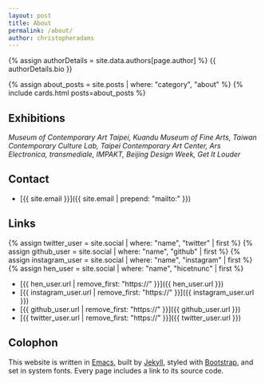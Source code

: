 ```yaml
---
layout: post
title: About
permalink: /about/
author: christopheradams
---
```


<p class="lead">
{% assign authorDetails = site.data.authors[page.author] %}
{{ authorDetails.bio }}
</p>

{% assign about_posts = site.posts | where: "category", "about" %}
{% include cards.html posts=about_posts %}

## Exhibitions

*Museum of Contemporary Art Taipei, Kuandu Museum of Fine Arts, Taiwan
Contemporary Culture Lab, Taipei Contemporary Art Center, Ars
Electronica, transmediale, IMPAKT, Beijing Design Week, Get It Louder*

## Contact

* [{{ site.email }}]({{ site.email | prepend: "mailto:" }})

## Links

{% assign twitter_user = site.social | where: "name", "twitter" | first %}
{% assign github_user = site.social | where: "name", "github" | first %}
{% assign instagram_user = site.social | where: "name", "instagram" | first %}
{% assign hen_user = site.social | where: "name", "hicetnunc" | first %}

* [{{ hen_user.url | remove_first: "https://" }}]({{ hen_user.url }})
* [{{ instagram_user.url | remove_first: "https://" }}]({{ instagram_user.url }})
* [{{ github_user.url | remove_first: "https://" }}]({{ github_user.url }})
* [{{ twitter_user.url | remove_first: "https://" }}]({{ twitter_user.url }})

## Colophon

This website is written in [Emacs](https://www.gnu.org/software/emacs/),
built by [Jekyll](http://jekyllrb.com/),
styled with [Bootstrap](https://getbootstrap.com/),
and set in system fonts.
Every page includes a link to its source code.
